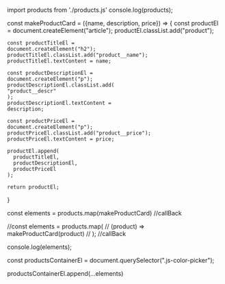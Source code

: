<!-- Скрипт обязательно подключается type="module" -->

import products from './products.js'
console.log(products);

const makeProductCard = ({name, description, price}) => {
    const productEl =
    document.createElement("article");
    productEl.classList.add("product");

    const productTitleEl =
    document.createElement("h2");
    productTitleEl.classList.add("product__name");
    productTitleEl.textContent = name;

    const productDescriptionEl =
    document.createElement("p");
    productDescriptionEl.classList.add(
    "product__descr"
    );
    productDescriptionEl.textContent =
    description;

    const productPriceEl =
    document.createElement("p");
    productPriceEl.classList.add("product__price");
    productPriceEl.textContent = price;

    productEl.append(
      productTitleEl,
      productDescriptionEl,
      productPriceEl
    );

    return productEl;
}

const elements = products.map(makeProductCard) //callBack

//const elements = products.map(
//   (product) => makeProductCard(product)
// ); //callBack

console.log(elements);

const productsContainerEl =
    document.querySelector(".js-color-picker");
  
productsContainerEl.append(...elements)